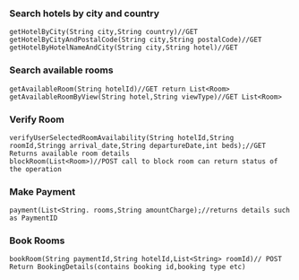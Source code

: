 ### Search hotels by city and country
    
    getHotelByCity(String city,String country)//GET
    getHotelByCityAndPostalCode(String city,String postalCode)//GET
    getHotelByHotelNameAndCity(String city,String hotel)//GET
### Search available rooms
    getAvailableRoom(String hotelId)//GET return List<Room>
    getAvailableRoomByView(String hotel,String viewType)//GET List<Room>
    
### Verify Room
    verifyUserSelectedRoomAvailability(String hotelId,String roomId,Stringg arrival_date,String departureDate,int beds);//GET Returns available room details
    blockRoom(List<Room>)//POST call to block room can return status of the operation
### Make Payment
    payment(List<String. rooms,String amountCharge);//returns details such as PaymentID 
### Book Rooms   
    bookRoom(String paymentId,String hotelId,List<String> roomId)// POST Return BookingDetails(contains booking id,booking type etc)
